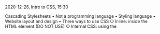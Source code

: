 2020-12-26, Intro to CSS, 15:30

Cascading Stylesheets
• Not a programming language
• Styling language
• Website layout and design
• Three ways to use CSS
○ Inline: inside the HTML element (DO NOT USE)
○ Internal CSS: using the <style> tags within the .html doc
§ You can reference html tags (h1, p) or custom classes and IDs
○ External CSS: linking external .css file (Recommended to debloat .html)

    • There are web-safe fonts like Arial and Helvetica that can be applied simply by calling them
    	○ Custom fonts would need to be downloaded to the folder structure and loaded on page-load
    • Margins can be negative, or auto.
    • Padding cannot be negative nor auto.

Ways to declares values for a square (content, padding, border, marging): 1. Long way, declaring all four sides
top: 5px;
right: 10px;
bottom: 5px;
left: 10px; 2. Short, declaring all four sides at once
5px 10px 5px 10px; 3. Shorter, declaring three values for top, sides, and bottom
5px, 10px, 7px; 4. Shorterer, declaring top/bottom and right/left
5px 10px; 5. Shortest, declaring all values as one
10px;

Apply to all css files freely
_ {
box-sizing: border-box; /_ to add width and padding to box total width \*/
}
